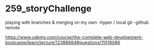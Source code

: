 # 259_storyChallenge

playing with branches & merging on my own
-hyper / local git
-github remote

https://www.udemy.com/course/the-complete-web-development-bootcamp/learn/lecture/12386684#questions/11018086


